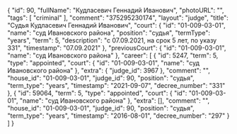 {
    "id": 90,
    "fullName": "Кудласевич Геннадий Иванович",
    "photoURL": "",
    "tags": [
        "criminal"
    ],
    "comment": "375295230174",
    "layout": "judge",
    "title": "Судья Кудласевич Геннадий Иванович",
    "court": {
        "id": "01-009-03-01",
        "name": "суд Ивановского района",
        "position": "судья",
        "termType": "years",
        "term": 5,
        "description": "c 07.09.2021, на срок 5 лет, по указу 331",
        "timestamp": "07.09.2021"
    },
    "previousCourt": {
        "id": "01-009-03-01",
        "name": "суд Ивановского района"
    },
    "career": [
        {
            "id": 5247,
            "term": 5,
            "type": "appointed",
            "court": {
                "id": "01-009-03-01",
                "name": "суд Ивановского района"
            },
            "extra": {
                "judge_id": 3967
            },
            "comment": "",
            "house_id": "01-009-03-01",
            "judge_id": 90,
            "position": "судья",
            "term_type": "years",
            "timestamp": "2021-09-07",
            "decree_number": "331"
        },
        {
            "id": 59064,
            "term": 5,
            "type": "appointed",
            "court": {
                "id": "01-009-03-01",
                "name": "суд Ивановского района"
            },
            "extra": [],
            "comment": "",
            "house_id": "01-009-03-01",
            "judge_id": 90,
            "position": "судья",
            "term_type": "years",
            "timestamp": "2016-08-01",
            "decree_number": "297"
        }
    ]
}